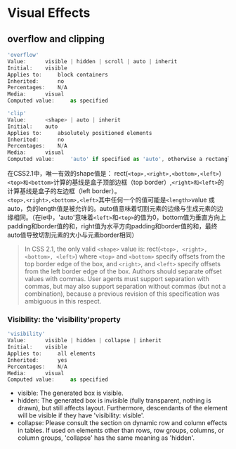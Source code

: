 # Visual Effects

## overflow and clipping
```js
'overflow'
Value:  	visible | hidden | scroll | auto | inherit
Initial:  	visible
Applies to:  	block containers
Inherited:  	no
Percentages:  	N/A
Media:  	visual
Computed value:  	as specified
```

```js
'clip'
Value:  	<shape> | auto | inherit
Initial:  	auto
Applies to:  	absolutely positioned elements
Inherited:  	no
Percentages:  	N/A
Media:  	visual
Computed value:  	'auto' if specified as 'auto', otherwise a rectangle with four values, each of which is 'auto' if specified as 'auto' and the computed length otherwise
```
在CSS2.1中，唯一有效的shape值是： rect(`<top>,<right>,<bottom>,<left>`) `<top>和<bottom>`计算的基线是盒子顶部边框（top border）,`<right>和<left>`的计算基线是盒子的左边框（left border）。   
`<top>,<right>,<bottom>,<left>`其中任何一个的值可能是`<length>`value 或 auto，负的length值是被允许的。auto值意味着切割元素的边缘与生成元素的边缘相同。（在ie中，'auto'意味着`<left>`和`<top>`的值为0，bottom值为垂直方向上padding和border值的和，right值为水平方向padding和border值的和，最终auto值导致切割元素的大小与元素border相同）
> In CSS 2.1, the only valid `<shape>` value is: rect(`<top>, <right>, <bottom>, <left>`) where `<top>` and `<bottom>` specify offsets from the top border edge of the box, and `<right>`, and `<left>` specify offsets from the left border edge of the box. Authors should separate offset values with commas. User agents must support separation with commas, but may also support separation without commas (but not a combination), because a previous revision of this specification was ambiguous in this respect.      

### Visibility: the 'visibility'property
```js
'visibility'
Value:  	visible | hidden | collapse | inherit
Initial:  	visible
Applies to:  	all elements
Inherited:  	yes
Percentages:  	N/A
Media:  	visual
Computed value:  	as specified
```

- visible:
The generated box is visible.
- hidden:
The generated box is invisible (fully transparent, nothing is drawn), but still affects layout. Furthermore, descendants of the element will be visible if they have 'visibility: visible'.
- collapse:
Please consult the section on dynamic row and column effects in tables. If used on elements other than rows, row groups, columns, or column groups, 'collapse' has the same meaning as 'hidden'.